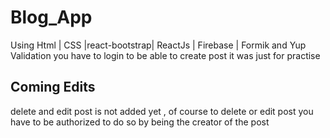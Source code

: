 # Blog_App

Using Html | CSS |react-bootstrap| ReactJs | Firebase | Formik and Yup Validation 
you have to login to be able to create post
it was just for practise
## Coming Edits
delete and edit post is not added yet , of course to delete or edit post you have to be authorized to do so by being the creator of the post
